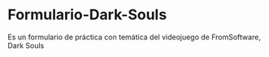 # Formulario-Dark-Souls
Es un formulario de práctica con temática del videojuego de FromSoftware, Dark Souls
